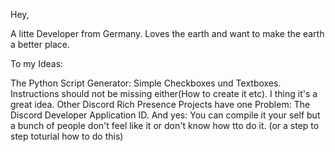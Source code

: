 Hey,

A litte Developer from Germany. Loves the earth and want to make the earth a better place.


To my Ideas:

The Python Script Generator:
Simple Checkboxes und Textboxes. Instructions should not be missing either(How to create it etc). I thing it's a great idea.
Other Discord Rich Presence Projects have one Problem: The Discord Developer Application ID. And yes: 
You can compile it your self but a bunch of people don't feel like it or don't know how tto do it.
(or a step to step toturial how to do this)
